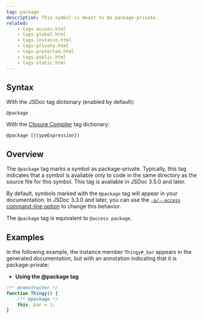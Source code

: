 ```yaml
---
tag: package
description: This symbol is meant to be package-private.
related:
    - tags-access.html
    - tags-global.html
    - tags-instance.html
    - tags-private.html
    - tags-protected.html
    - tags-public.html
    - tags-static.html
---
```


## Syntax

With the JSDoc tag dictionary (enabled by default):

`@package`

With the [Closure Compiler][closure] tag dictionary:

`@package [{typeExpression}]`

[closure]: https://github.com/google/closure-compiler/wiki/Annotating-JavaScript-for-the-Closure-Compiler#jsdoc-tags


## Overview

The `@package` tag marks a symbol as package-private. Typically, this tag indicates that a symbol is
available only to code in the same directory as the source file for this symbol. This tag is
available in JSDoc 3.5.0 and later.

By default, symbols marked with the `@package` tag will appear in your documentation. In JSDoc
3.3.0 and later, you can use the [`-a/--access` command-line option][access-option] to change this
behavior.

The `@package` tag is equivalent to `@access package`.

[access-option]: about-commandline


## Examples

In the following example, the instance member `Thingy#_bar` appears in the generated documentation,
but with an annotation indicating that it is package-private:

* **Using the @package tag**

```js
/** @constructor */
function Thingy() {
    /** @package */
    this._bar = 1;
}
```

